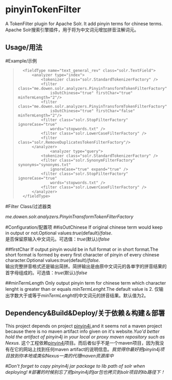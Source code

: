 pinyinTokenFilter
=================

A TokenFilter plugin for Apache Solr. It add pinyin terms for chinese terms.  
Apache Solr搜索引擎插件，用于将为中文词元增加拼音注解词元。

Usage/用法
-----------------

#Example/示例  

> 		<fieldType name="text_general_rev" class="solr.TextField">
> 			<analyzer type="index">
> 				<tokenizer class="solr.StandardTokenizerFactory" />
> 				<filter class="me.dowen.solr.analyzers.PinyinTransformTokenFilterFactory"
> 					isOutChinese="true" firstChar="true" minTermLength="2"/>
> 				<filter class="me.dowen.solr.analyzers.PinyinTransformTokenFilterFactory"
> 					isOutChinese="true" firstChar="false" minTermLength="2"/>
> 				<filter class="solr.StopFilterFactory" ignoreCase="true"
> 					words="stopwords.txt" />
> 				<filter class="solr.LowerCaseFilterFactory" />
> 				<filter class="solr.RemoveDuplicatesTokenFilterFactory"/>
> 			</analyzer>
> 					<analyzer type="query">
> 				<tokenizer class="solr.StandardTokenizerFactory" />
> 				<filter class="solr.SynonymFilterFactory" synonyms="synonyms.txt"
> 					ignoreCase="true" expand="true" />
> 				<filter class="solr.StopFilterFactory" ignoreCase="true"
> 					words="stopwords.txt" />
> 				<filter class="solr.LowerCaseFilterFactory" />
> 			</analyzer>
> 		</fieldType>

#Filter Class/过滤器类

*me.dowen.solr.analyzers.PinyinTransformTokenFilterFactory*

#Configuration/配置项
##isOutChinese
If original chinese term would keep in output or not.Optional values:*true*(default)/*false*.  
是否保留原输入中文词元。可选值：*true*(默认)/*false*

##firstChar
If output pinyin would be in full format or in short format.The short format is formed by every first character of pinyin of every chinese character.Optional values:*true*(default)/*false*.  
输出完整拼音格式还是输出简拼。简拼输出是由原中文词元的各单字的拼音结果的首字母组成的。可选值：*true*(默认)/*false*

##minTermLength
Only output pinyin term for chinese term which character lenght is greater than or equals *minTermLenght*.The default value is 2.
仅输出字数大于或等于*minTermLenght*的中文词元的拼音结果。默认值为2。

Dependency&Build&Deploy/关于依赖＆构建＆部署
-----------------

This project depends on project [pinyin4j](http://pinyin4j.sourceforge.net/),and it seems not a maven project because there is no maven artifact info given on it's website.*Yuo'd better hold the artifact of pinyin4j in your local or proxy maven repository such as Nexus*.
这个工程依赖[pinyin4j](http://pinyin4j.sourceforge.net/)项目。而后者似乎不是一个maven项目，因为我没有在它的网站上找到任何maven artifact的说明信息。*我觉得你最好把pinyin4j项目放到你本地或类似Nexus一类的代理maven资源库中*

#*Don't forget to copy pinyin4j jar package to lib path of solr when deploying!*
#*部署的时候别忘了把pinyin4j的jar包也拷贝到solr项目的lib路径下！*